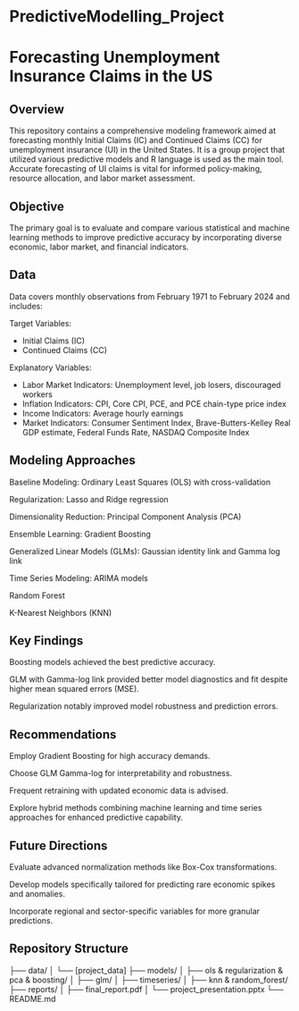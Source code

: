 # PredictiveModelling_Project

# Forecasting Unemployment Insurance Claims in the US

## Overview
This repository contains a comprehensive modeling framework aimed at forecasting monthly Initial Claims (IC) and Continued Claims (CC) for unemployment insurance (UI) in the United States. It is a group project that utilized various predictive models and R language is used as the main tool. Accurate forecasting of UI claims is vital for informed policy-making, resource allocation, and labor market assessment.

## Objective
The primary goal is to evaluate and compare various statistical and machine learning methods to improve predictive accuracy by incorporating diverse economic, labor market, and financial indicators.

## Data
Data covers monthly observations from February 1971 to February 2024 and includes:

Target Variables:
- Initial Claims (IC)
- Continued Claims (CC)

Explanatory Variables:
- Labor Market Indicators: Unemployment level, job losers, discouraged workers
- Inflation Indicators: CPI, Core CPI, PCE, and PCE chain-type price index
- Income Indicators: Average hourly earnings
- Market Indicators: Consumer Sentiment Index, Brave-Butters-Kelley Real GDP estimate, Federal Funds Rate, NASDAQ Composite Index

## Modeling Approaches
Baseline Modeling: Ordinary Least Squares (OLS) with cross-validation

Regularization: Lasso and Ridge regression

Dimensionality Reduction: Principal Component Analysis (PCA)

Ensemble Learning: Gradient Boosting

Generalized Linear Models (GLMs): Gaussian identity link and Gamma log link

Time Series Modeling: ARIMA models

Random Forest

K-Nearest Neighbors (KNN)

## Key Findings
Boosting models achieved the best predictive accuracy.

GLM with Gamma-log link provided better model diagnostics and fit despite higher mean squared errors (MSE).

Regularization notably improved model robustness and prediction errors.

## Recommendations
Employ Gradient Boosting for high accuracy demands.

Choose GLM Gamma-log for interpretability and robustness.

Frequent retraining with updated economic data is advised.

Explore hybrid methods combining machine learning and time series approaches for enhanced predictive capability.

## Future Directions
Evaluate advanced normalization methods like Box-Cox transformations.

Develop models specifically tailored for predicting rare economic spikes and anomalies.

Incorporate regional and sector-specific variables for more granular predictions.

## Repository Structure
├── data/
│   └── [project_data]
├── models/
│   ├── ols & regularization & pca & boosting/
│   ├── glm/
│   ├── timeseries/
│   ├── knn & random_forest/
├── reports/
│   ├── final_report.pdf
│   └── project_presentation.pptx
└── README.md




